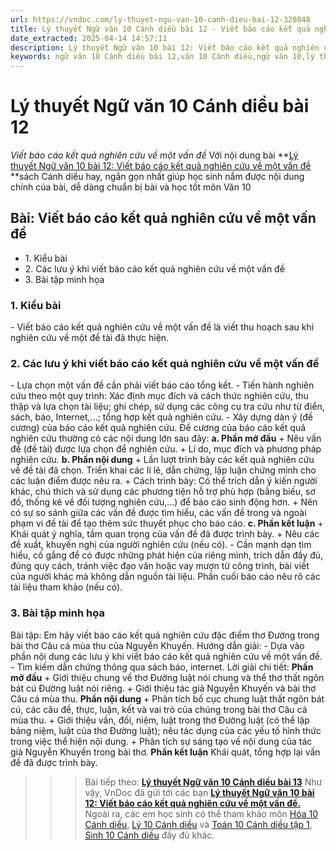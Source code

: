```yaml
---
url: https://vndoc.com/ly-thuyet-ngu-van-10-canh-dieu-bai-12-320848
title: Lý thuyết Ngữ văn 10 Cánh diều bài 12 - Viết báo cáo kết quả nghiên cứu về một vấn đề - VnDoc.com
date_extracted: 2025-04-14 14:57:11
description: Lý thuyết Ngữ văn 10 bài 12: Viết báo cáo kết quả nghiên cứu về một vấn đề sách Cánh diều được VnDoc sưu tầm và giới thiệu  để tham khảo chuẩn bị cho bài giảng học kì mới sắp tới đây của mình.
keywords: ngữ văn 10 Cánh diều bài 12,văn 10 Cánh diều,ngữ văn 10,lý thuyết văn 10 Cánh diều bài 12,kiến thức trọng tâm môn ngữ văn 10,lý thuyết ngữ văn 10 CD,ngữ văn lớp 10,ôn tập lý thuyết văn lớp 10,lý thuyết môn ngữ văn 10,lý thuyết văn 10 CD,bài Viết báo cáo kết quả nghiên cứu về một vấn đề,trắc nghiệm ngữ văn 10 CD
---
```


# Lý thuyết Ngữ văn 10 Cánh diều bài 12
 _Viết báo cáo kết quả nghiên cứu về một vấn đề_
Với nội dung bài **[Lý thuyết Ngữ văn 10 bài 12: Viết báo cáo kết quả nghiên cứu về một vấn đề](<https://vndoc.com/ly-thuyet-ngu-van-10-canh-dieu-bai-12-320848>) **sách Cánh diều hay, ngắn gọn nhất giúp học sinh nắm được nội dung chính của bài, dễ dàng chuẩn bị bài và học tốt môn Văn 10
## Bài: Viết báo cáo kết quả nghiên cứu về một vấn đề
  * 1\. Kiểu bài
  * 2\. Các lưu ý khi viết báo cáo kết quả nghiên cứu về một vấn đề
  * 3\. Bài tập minh họa

### 1\. Kiểu bài
\- Viết báo cáo kết quả nghiên cứu về một vấn đề là viết thu hoạch sau khi nghiên cứu về một đề tài đã thực hiện.
### 2\. Các lưu ý khi viết báo cáo kết quả nghiên cứu về một vấn đề
\- Lựa chọn một vấn đề cần phải viết báo cáo tổng kết.
\- Tiến hành nghiên cứu theo một quy trình: Xác định mục đích và cách thức nghiên cứu, thu thập và lựa chọn tài liệu; ghi chép, sử dụng các công cụ tra cứu như từ điển, sách, báo, Internet,...; tổng hợp kết quả nghiên cứu.
\- Xây dựng dàn ý \(đề cương\) của báo cáo kết quả nghiên cứu. Đề cương của báo cáo kết quả nghiên cứu thường có các nội dung lớn sau đây:
**a. Phần mở đầu**
\+ Nêu vấn đề \(đề tài\) được lựa chọn để nghiên cứu.
\+ Lí do, mục đích và phương pháp nghiên cứu.
**b. Phần nội dung**
\+ Lần lượt trình bày các kết quả nghiên cứu về đề tài đã chọn. Triển khai các lí lẽ, dẫn chứng, lập luận chứng minh cho các luận điểm được nêu ra.
\+ Cách trình bày: Có thể trích dẫn ý kiến người khác, chú thích và sử dụng các phương tiện hỗ trợ phù hợp \(bằng biếu, sơ đồ, thống kê về đối tượng nghiên cứu,...\) để báo cáo sinh động hơn.
\+ Nên có sự so sánh giữa các vấn đề được tìm hiểu, các vấn đề trong và ngoài phạm vi đề tài để tạo thêm sức thuyết phục cho báo cáo.
**c. Phần kết luận**
\+ Khái quát ý nghĩa, tầm quan trọng của vấn đề đã được trình bày.
\+ Nêu các đề xuất, khuyến nghị của người nghiên cứu \(nếu có\).
\- Cần mạnh dạn tìm hiểu, cố gắng để có được những phát hiện của riêng mình, trích dẫn đầy đủ, đúng quy cách, tránh việc đạo văn hoặc vay mượn từ công trình, bài viết của người khác mà không dẫn nguồn tài liệu. Phần cuối báo cáo nêu rõ các tài liệu tham khảo \(nếu có\).
### 3\. Bài tập minh họa
Bài tập: Em hãy viết báo cáo kết quả nghiên cứu đặc điểm thơ Đường trong bài thơ Câu cá mùa thu của Nguyễn Khuyến.
Hướng dẫn giải:
\- Dựa vào phần nội dung các lưu ý khi viết báo cáo kết quả nghiên cứu về một vấn đề.
\- Tìm kiếm dẫn chứng thông qua sách báo, internet.
Lời giải chi tiết:
**Phần mở đầu**
\+ Giới thiệu chung về thơ Đường luật nói chung và thể thơ thất ngôn bát cú Đường luật nói riêng.
\+ Giới thiệu tác giả Nguyễn Khuyến và bài thơ Câu cá mùa thu.
**Phần nội dung**
\+ Phân tích bố cục chung luật thất ngôn bát cú, các câu đề, thực, luận, kết và vai trò của chúng trong bài thơ Câu cá mùa thu.
\+ Giới thiệu vần, đối, niệm, luật trong thơ Đường luật \(có thể lập bảng niệm, luật của thơ Đường luật\); nêu tác dụng của các yếu tố hình thức trong việc thể hiện nội dung.
\+ Phân tích sự sáng tạo về nội dung của tác giả Nguyễn Khuyến trong bài thơ.
**Phần kết luận**
Khái quát, tổng hợp lại vấn đề đã được trình bày.
>>> Bài tiếp theo: [**Lý thuyết Ngữ văn 10 Cánh diều bài 13**](<https://vndoc.com/ly-thuyet-ngu-van-10-canh-dieu-bai-13-320849>)
Như vậy, VnDoc đã gửi tới các bạn **[Lý thuyết Ngữ văn 10 bài 12: Viết báo cáo kết quả nghiên cứu về một vấn đề.](<https://vndoc.com/ly-thuyet-ngu-van-10-canh-dieu-bai-12-320848>)** Ngoài ra, các em học sinh có thể tham khảo môn [Hóa 10 Cánh diều](<https://vndoc.com/hoa-10-canh-dieu>), [Lý 10 Cánh diều](<https://vndoc.com/vat-ly-10-canh-dieu>) và [Toán 10 Cánh diều tập 1](<https://vndoc.com/toan-10-canh-dieu-tap1>), [Sinh 10 Cánh diều](<https://vndoc.com/sinh-hoc-10-canh-dieu>) đầy đủ khác.
